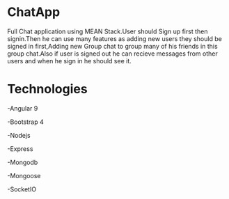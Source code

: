 # ChatApp

Full Chat application using MEAN Stack.User should Sign up first then signin.Then he can use many features as adding new users they should be signed in first,Adding new Group chat to group many of his friends in this group chat.Also if user is signed out he can recieve messages from other users and when he sign in he should see it.

# Technologies

-Angular 9

-Bootstrap 4

-Nodejs

-Express

-Mongodb

-Mongoose

-SocketIO
